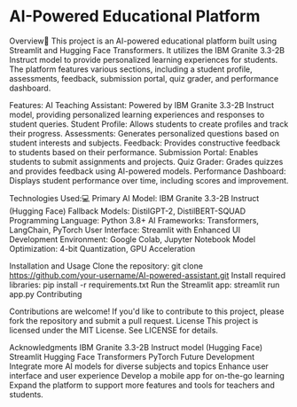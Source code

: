 # AI-Powered Educational Platform
Overview📖
This project is an AI-powered educational platform built using Streamlit and Hugging Face Transformers. It utilizes the IBM Granite 3.3-2B Instruct model to provide personalized learning experiences for students. The platform features various sections, including a student profile, assessments, feedback, submission portal, quiz grader, and performance dashboard.


Features:
AI Teaching Assistant: Powered by IBM Granite 3.3-2B Instruct model, providing personalized learning experiences and responses to student queries.
Student Profile: Allows students to create profiles and track their progress.
Assessments: Generates personalized questions based on student interests and subjects.
Feedback: Provides constructive feedback to students based on their performance.
Submission Portal: Enables students to submit assignments and projects.
Quiz Grader: Grades quizzes and provides feedback using AI-powered models.
Performance Dashboard: Displays student performance over time, including scores and improvement.


Technologies Used:💻
Primary AI Model: IBM Granite 3.3-2B Instruct (Hugging Face)
Fallback Models: DistilGPT-2, DistilBERT-SQUAD
Programming Language: Python 3.8+
AI Frameworks: Transformers, LangChain, PyTorch
User Interface: Streamlit with Enhanced UI
Development Environment: Google Colab, Jupyter Notebook
Model Optimization: 4-bit Quantization, GPU Acceleration


Installation and Usage
Clone the repository: git clone https://github.com/your-username/AI-powered-assistant.git
Install required libraries: pip install -r requirements.txt
Run the Streamlit app: streamlit run app.py
Contributing

Contributions are welcome! If you'd like to contribute to this project, please fork the repository and submit a pull request.
License
This project is licensed under the MIT License. See LICENSE for details.

Acknowledgments
IBM Granite 3.3-2B Instruct model (Hugging Face)
Streamlit
Hugging Face Transformers
PyTorch
Future Development
Integrate more AI models for diverse subjects and topics
Enhance user interface and user experience
Develop a mobile app for on-the-go learning
Expand the platform to support more features and tools for teachers and students.

